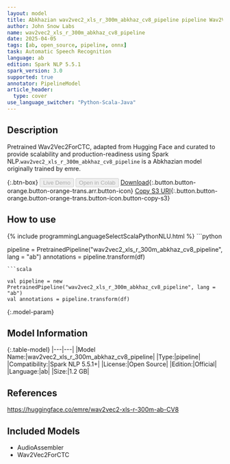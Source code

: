 ```yaml
---
layout: model
title: Abkhazian wav2vec2_xls_r_300m_abkhaz_cv8_pipeline pipeline Wav2Vec2ForCTC from emre
author: John Snow Labs
name: wav2vec2_xls_r_300m_abkhaz_cv8_pipeline
date: 2025-04-05
tags: [ab, open_source, pipeline, onnx]
task: Automatic Speech Recognition
language: ab
edition: Spark NLP 5.5.1
spark_version: 3.0
supported: true
annotator: PipelineModel
article_header:
  type: cover
use_language_switcher: "Python-Scala-Java"
---
```


## Description

Pretrained Wav2Vec2ForCTC, adapted from Hugging Face and curated to provide scalability and production-readiness using Spark NLP.`wav2vec2_xls_r_300m_abkhaz_cv8_pipeline` is a Abkhazian model originally trained by emre.

{:.btn-box}
<button class="button button-orange" disabled>Live Demo</button>
<button class="button button-orange" disabled>Open in Colab</button>
[Download](https://s3.amazonaws.com/auxdata.johnsnowlabs.com/public/models/wav2vec2_xls_r_300m_abkhaz_cv8_pipeline_ab_5.5.1_3.0_1743842177129.zip){:.button.button-orange.button-orange-trans.arr.button-icon}
[Copy S3 URI](s3://auxdata.johnsnowlabs.com/public/models/wav2vec2_xls_r_300m_abkhaz_cv8_pipeline_ab_5.5.1_3.0_1743842177129.zip){:.button.button-orange.button-orange-trans.button-icon.button-copy-s3}

## How to use



<div class="tabs-box" markdown="1">
{% include programmingLanguageSelectScalaPythonNLU.html %}
```python

pipeline = PretrainedPipeline("wav2vec2_xls_r_300m_abkhaz_cv8_pipeline", lang = "ab")
annotations =  pipeline.transform(df)   

```
```scala

val pipeline = new PretrainedPipeline("wav2vec2_xls_r_300m_abkhaz_cv8_pipeline", lang = "ab")
val annotations = pipeline.transform(df)

```
</div>

{:.model-param}
## Model Information

{:.table-model}
|---|---|
|Model Name:|wav2vec2_xls_r_300m_abkhaz_cv8_pipeline|
|Type:|pipeline|
|Compatibility:|Spark NLP 5.5.1+|
|License:|Open Source|
|Edition:|Official|
|Language:|ab|
|Size:|1.2 GB|

## References

https://huggingface.co/emre/wav2vec2-xls-r-300m-ab-CV8

## Included Models

- AudioAssembler
- Wav2Vec2ForCTC